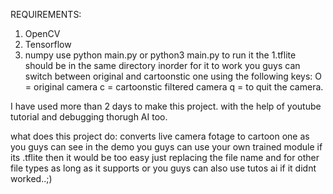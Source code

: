 REQUIREMENTS:
1. OpenCV
2. Tensorflow
3. numpy
use python main.py or python3 main.py to run it the 1.tflite should be in the same directory inorder for it to work you guys can switch between original and cartoonstic one using the following keys:
O = original camera
c = cartoonstic filtered camera
q = to quit the camera.

I have used more than 2 days to make this project. with the help of youtube tutorial and debugging thorugh AI too.

what does this project do:
converts live camera fotage to cartoon one as you guys can see in the demo
you guys can use your own trained module if its .tflite then it would be too easy just replacing the file name and for other file types as long as it supports or you guys can also use tutos ai if it didnt worked..;)
